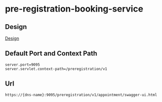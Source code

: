 # pre-registration-booking-service

## Design
[Design](https://github.com/mosip/pre-registration/pre-registration-booking-service.md)

## Default Port and Context Path
```
server.port=9095
server.servlet.context-path=/preregistration/v1
```
## Url 
```https://{dns-name}:9095/preregistration/v1/appointment/swagger-ui.html```
